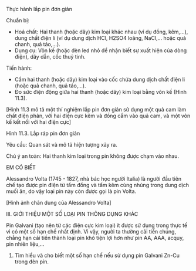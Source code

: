 Thực hành lắp pin đơn giản

Chuẩn bị:
- Hoá chất: Hai thanh (hoặc dây) kim loại khác nhau (ví dụ đồng, kẽm,...), dung chất điện li (ví dụ dung dịch HCl, H2SO4 loãng, NaCl,... hoặc quả chanh, quả táo,...).
- Dụng cụ: Vôn kế (hoặc đèn led nhỏ để nhận biết sự xuất hiện của dòng điện), dây dẫn, cốc thuỷ tinh.

Tiến hành:
- Cắm hai thanh (hoặc dây) kim loại vào cốc chứa dung dịch chất điện li (hoặc quả chanh, quả táo,...).
- Đo sức điện động giữa hai thanh (hoặc dây) kim loại bằng vôn kế (Hình 11.3).

[Hình 11.3 mô tả một thí nghiệm lắp pin đơn giản sử dụng một quả cam làm chất điện phân, với hai điện cực kẽm và đồng cắm vào quả cam, và một vôn kế kết nối với hai điện cực]

Hình 11.3. Lắp ráp pin đơn giản

Yêu cầu: Quan sát và mô tả hiện tượng xảy ra.

Chú ý an toàn: Hai thanh kim loại trong pin không được chạm vào nhau.

EM CÓ BIẾT

Alessandro Volta (1745 - 1827, nhà bác học người Italia) là người đầu tiên chế tạo được pin điện từ tấm đồng và tấm kẽm cùng nhúng trong dung dịch muối ăn, do vậy loại pin này còn được gọi là pin Volta.

[Hình ảnh chân dung của Alessandro Volta]

III. GIỚI THIỆU MỘT SỐ LOẠI PIN THÔNG DỤNG KHÁC

Pin Galvani (tạo nên từ các điện cực kim loại) ít được sử dụng trong thực tế vì có một số hạn chế nhất định. Vì vậy, người ta thường cải tiến chúng, chẳng hạn cải tiến thành loại pin khô tiện lợi hơn như pin AA, AAA, acquy, pin nhiên liệu,...

1. Tìm hiểu và cho biết một số hạn chế nếu sử dụng pin Galvani Zn-Cu trong đèn pin.